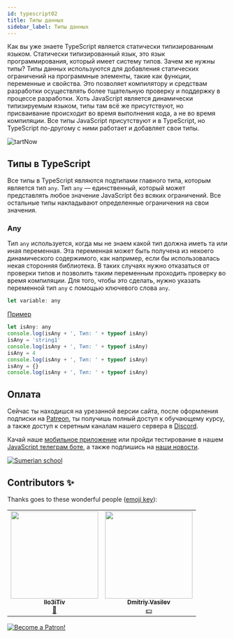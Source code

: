 ```yaml
---
id: typescript02
title: Типы данных
sidebar_label: Типы данных
---
```


Как вы уже знаете TypeScript является статически типизированным языком. Статически типизированный язык, это язык программирования, который имеет систему типов. Зачем же нужны типы? Типы данных используются для добавления статических ограничений на программные элементы, такие как функции, переменные и свойства. Это позволяет компилятору и средствам разработки осуществлять более тщательную проверку и поддержку в процессе разработки. Хоть JavaScript является динамически типизируемым языком, типы там всё же присутствуют, но присваивание происходит во время выполнения кода, а не во время компиляции. Все типы JavaSсript присутствуют и в TypeScript, но TypeScript по-другому с ними работает и добавляет свои типы.

![tartNow](https://media.giphy.com/media/Png6VGlhxwPC4xKAJA/giphy.gif)

## Типы в TypeScript

Все типы в TypeScript являются подтипами главного типа, которым является тип `any`. Тип `any` — единственный, который может представлять любое значение JavaScript без всяких ограничений. Все остальные типы накладывают определенные ограничения на свои значения.

### Any

Тип `any` используется, когда мы не знаем какой тип должна иметь та или иная переменная. Эта переменная может быть получена из некоего динамического содержимого, как например, если бы использовалась некая сторонняя библиотека. В таких случаях нужно отказаться от проверки типов и позволить таким переменным проходить проверку во время компиляции. Для того, чтобы это сделать, нужно указать переменной тип `any` с помощью ключевого слова `any`.

```jsx
let variable: any
```

[Пример](https://www.typescriptlang.org/play?#code/DYUwLgBAlgzgggOwJ4C4IENkCgDGB7BGPUAOmDwHMAKWRJCAaggHIAaCQIhBAOEEH4QNZxhDBIADiDwAzaPGQBKLLWQQAvCxhgATlAQUAjM1wEipctUX0mbTr36DhYydLrzzKiABZDhYiDKUaMhYs7Nx8LHai4lLmLoFuAN4Avl7GvqYBdIJWobZM9lFOckA)

```jsx
let isAny: any
console.log(isAny + ', Тип: ' + typeof isAny)
isAny = 'string1'
console.log(isAny + ', Тип: ' + typeof isAny)
isAny = 4
console.log(isAny + ', Тип: ' + typeof isAny)
isAny = {}
console.log(isAny + ', Тип: ' + typeof isAny)
```

<!-- ### Boolean

Тип `boolean` является логическим типом и представлен значениями `true` и `false`. Объявляется при помощи ключевого слова `boolean`.

[Пример](https://www.typescriptlang.org/play?#code/DYUwLgBAlgzgagQwE4EYBcEBGB7boEB2EAvBAGYLAwgA0AUBI9PMgEwkRhICuIdAxtgIw8IAHTBsAcwAUsRKggBqCAHIaEQEQggDhBA-CAZVyzgE8ADiGxlmClAEoBQkaAnS5LJOxXqteg0bBmFlbybLZAA)

```jsx
let isVar1: boolean = false,
  isVar2 = true
console.log(isVar1 + ', Тип: ' + typeof isVar1)
console.log(isVar2 + ', Тип: ' + typeof isVar2)
```

### Number

В TypeScript, как и в JavaScript, все производные от `number` являются 64-битными числами двойной точности с плавающей запятой. Кроме десятичного и шестнадцатеричного формата, поддерживаются бинарный и восьмеричный, введенные в ECMAScript 2015.

[Пример](https://www.typescriptlang.org/play?#code/DYUwLgBAlgzgcgVwLYCEoDsBcF3IEYgBOEAvBAAx7nkCMNtdANBAPQsRroCGhAngFAQh0eMgDyAYzDZcSAsTLkA9gDYA7MzYRJYLsEHDYiJABEQEmfiKkIAVlub2ZiVCR6DQo8gASIAB425H4AzGqs7L5+-BJK6DBKoAB0wEoA5gAU6V5IkRAA1BR+AGYAlPkQAOTMgEQggBwggPwg2BXlYLwADiBKRSLGkSVAA)

```jsx
let isNumBin: number = 0b00110111, // Binary
  isNumOct: number = 0o67, // Octal
  isNumDec: number = 55, // Decimal
  isNumHex = 0x37 // Hex
console.log(isNumHex + 0xf + ', Тип: ' + typeof isNumHex)
```

### String

Тип `string` представляет собой последовательность символов в кодировке Unicode UTF-16. Строки могут быть заключены в одинарные или двойные кавычки, а также в обратные апострофы (инициаторы так называемых шаблонных строк).

[Пример](https://www.typescriptlang.org/play?#code/DYUwLgBAlgzgagQwE4EYBcEZiVAdgcwgF4IByQQRBAhEEAEQQPhBAuEEAYQUgGgCgJPp5kAmYiACJALCDVAwiCBmEEaB5EAhU6TQWwDGAe1wxVoAHTBV+ABSxEqCAGoyLCICIQQBwggfhAMpcxDABPAA4hVAM24mUAEoVdU0dPUNjPhdWGwcnF3cvX38+QKA)

```jsx
let isVar1: string = 'строка',
  isVar2 = 'другая строка'
console.log(isVar1 + ', Тип: ' + typeof isVar1)
console.log(isVar2 + ', Тип: ' + typeof isVar2)
```

### Symbol

Тип `Symbol` предоставляет уникальные идентификаторы, которые могут быть использованы как ключи для свойств объекта.

Значения типа symbol создаются с помощью вызова конструктора `Symbol`.

```jsx
let sym1 = Symbol()

let sym2 = Symbol('key') // Необязательный строковый ключ
```

### Void

Тип `void` это нечто противоположное `any`, то есть отсутствие каких-либо типов. Чаще всего он используется в качестве возвращаемого типа функций, которые не возвращают никакого значения.

[Пример](https://www.typescriptlang.org/play?#code/DYUwLgBKCGBOB2AVAngBxAZQMawJasgF4IAKASgC4IA3Ae1wBMJCA+CAbwCgIItb4AzrVAA6YLQDmJAOSBaEEBCIIAYQCIBEQQMIggXhBAXCCAxEEAcIIHkQCBr2BxEECsIIGYQQHwgx8xEBMINcDsIA8ACIIsCSIIvPyAhNJknAC+nJx8gsIgYpIkMAgo6Nh4BOQQANQQ0gA0EIBEIHqA-CBU0hkQYGggtABmUCBwSJXJ+GDkZEA)

![Void](https://media.giphy.com/media/PkKzNQjwPy7GvxZbfe/giphy.gif)

```jsx
let learnTypeScript = (): void => {
  console.log('Эта функция ничего не возвращает!')
}

console.log(learnTypeScript() + ', Тип: ' + typeof learnTypeScript())
```

### Never

Тип `never` представляет тип, значение которого никогда не наступает. Например, `never` является типом, который возвращает функция, которая всегда бросает исключения или выход из которой никогда не происходит (например, бесконечный цикл). Переменные также могут иметь данный тип, например, для того, чтобы никогда не принимать значение `true`.

[Пример](https://www.typescriptlang.org/play?#code/DYUwLgBCBO0PbQgXggCgLYgM5YIYHMQAuCLMaASwDt8BKEqkANxmQD4IBvAKAgjAAW8AO4RGogKKwEGbHkK1uAXyA)

```jsx
let error = (message: string): never => {
  throw new Error(message)
}
```

### Null/Undefined

В TypeScript оба типа `undefined` и `null` фактически имеют имена `undefined` и `null` соответственно. Как и `void`, сами по себе они не особо полезны:

```jsx
let u: undefined = undefined
let n: null = null
```

## Структуры

Обычно в TypeScript не разделяют понятия типа и структуры, потому что структура тоже является типом. Но так как структура – это составной тип данных, который состоит из разных типов, сгруппированных под одним, мы выделили такие типы в отдельную часть.

![OneTwoThree](https://media.giphy.com/media/gru4kW0ipfZHnIHeE7/giphy.gif)

### Array (массив)

Тип `Array` используется для указания элементов массива. Определить массив можно двумя способами:

import Tabs from '@theme/Tabs';
import TabItem from '@theme/TabItem';

<Tabs
defaultValue = "one"
values = {[
{label: '[]', value: 'one'},
{label: 'Array<elemType>', value: 'two'},
]}>
<TabItem value = "one">

В первом методе вы указываете тип элементов массива, за которым следует `[]`, который обозначает массив этого типа.

[Пример](https://www.typescriptlang.org/play?#code/DYUwLgBAlgzgggJwQeQGYGUwIFwRlqAOwHMBtAXQgF4JSByfBI4gRjoBoIGCSAmO8uwBQEUdHhI0AOQCuAW1yF5AIxAIK1Wi069OAZk4AWTgFZyQgMYB7QjCugAdMCvEAFLEQpUsuaUOUAai5OQCIQQA4QQH4QXDoIILAATwAHECtUcU9peQBKIA)

```jsx
let isArrOfStr: string[] = ['string1', 'string2'],
  isArrOfNum: number[] = [1, 2, 3, 4, 5]
console.log(isArrOfNum[4] + ', Тип: ' + typeof isArrOfNum)
```

</TabItem>
<TabItem value = "two">

Другим методом использование типа является: Array &lt;elemType&gt;.

[Пример](https://www.typescriptlang.org/play?#code/DYUwLgBAlgzgggJwQeQGYGUwIFwUQgQwE8AeGLKAOwHMA+CAXggG0BychK6gRlYBoI7CjQBMrALp8AUBFnR4SNADkArgFtc+YiUrqARiAT0mzbgJECAzAIAsAgKzipAYwD2lGK9AA6YK+oAFLD4yurMNuIQANSCAoBEIIAcIID8ILis0RBgRAAOIK6o8iGoqmoAlEA)

```jsx
let isArrOfStr: Array<string> = ['string1', 'string2'],
  isArrOfNum: Array<number> = [1, 2, 3, 4, 5]
console.log(isArrOfNum[4] + ', Тип: ' + typeof isArrOfNum)
```

</TabItem>
</Tabs>

### Tuple (кортеж)

Тип `Tuple` или кортеж представляет собой массив, каждому из элементов которого можно указать свой тип. Обычно такая структура используется для предоставления набора данных, например, записи в базе данных.

[Пример](https://www.typescriptlang.org/play?#code/DYUwLgBAlgzgKgVwA6gFwQNozAJygOwHMAaCAIwHsLQBDfAXQgF5MBybPIgRldIDMawGCHoAoAMYV8MaiAB0wCoQAUsRChAYADIwDUEXhEBEIIA4QQPwg6VhH1gAnkhAU+0eMlDb6ASglSZoBUqqrhoYXHoGpKYWBtYQdg5OLuruYZ5AA)

```jsx
let isTuple: [string, boolean] = ['string1', false]
console.log(isTuple[0] + ', Тип: ' + typeof isTuple[0])
console.log(isTuple[1] + ', Тип: ' + typeof isTuple[1])
```

### Enum (перечисление)

Тип `enum` используется для объявления перечисления — отдельного типа, который состоит из набора именованных констант, называемого списком перечислителей. Перечисления пришли в TypeScript из C#. Например, для вашего удобства вы можете создать `enum` дней. По умолчанию первый перечислитель имеет значение `0`, и значение каждого последующего перечислителя инкрементируется на единицу.

[Пример](https://www.typescriptlang.org/play?#code/KYOwrgtgBAlgzgUXBAgiGECGAbKBvAY0wBcAaKAJ0wCNqYyoALAewrmHIBNmBzcx0OQLMA7uTgDgABwC+AKGEg4zbMAB02XgAp4SSGgw41VWvSgBqKAHJygIhBAHCCB+EABc1i1GIBPKcGYAzWERkAyxsYxo6YgBKBWYlFXVNHh0g-XRQgG0ARgBddxsoBxc3Sy8ff0C9VHScbJyY0EhK5AB1YGAAa3wAWTioAF4oAGYAFnIAFTAOKDbOCcYwcgAxChhyAGUSDbAQeUVlVQ1tXVb2jozRvMsrKFYS5sg2zrVJ4Hy7J1cb0u9fAJPHmcokA)

```jsx
enum isEnumAnimal {cat, rabbit, horse, dog, hen, cow, sheep}
console.log(isEnumAnimal.rabbit + ', Тип: ' + typeof isEnumAnimal.rabbit)
console.log(isEnumAnimal[1] + ', Тип: ' + typeof isEnumAnimal[1])

enum isEnumWeek {Mon = 34, Tue, Wed, Thu, Fri, Sat, Sun}
console.log(isEnumWeek[34] + ' or ' + isEnumWeek.Tue + ', Тип: ' + typeof isEnumWeek)
```

## Работа с типами

Для начала следует рассказать основные моменты для работы с типами в TypeScript.

![Work](https://media.giphy.com/media/co0aGvTixD98tdKmIm/giphy.gif)

### Аннотация типов

В TypeScript аннотация типа или указание типа осуществляется с помощью оператора двоеточия `: type`, после которого следует идентификатор типа. TypeScript является статически типизированным языком, поэтому после того как идентификатор будет связан с типом, изменить тип будет невозможно.

[Пример](https://clck.ru/SkhTJ)

```jsx
// let variable: type = value
let isNumber: number = 777, // явно
  anotNumber = 888, // неявно
  isString: string = 'string1', // явно
  anotString = 'string2' // неявно
console.log('isNumber - ' + typeof isNumber + '\n anotNumber - ' + typeof anotNumber)
```

Так же присвоить тип переменной можно через конструкцию [Union](https://www.jscamp.app/ru/docs/typescript02#объединения).

### typeof (Запрос типа)

Механизм запроса типа `Type Queries` позволяет получить тип, связанный со значением по его идентификатору и в дальнейшим использовать его как обычный тип. Запрос типа осуществляется оператором `typeof`, после которого идет идентификатор, ссылающийся на значение. Запрос типа также может располагаться в местах указания типа.

```jsx
let isVar1: string
let isVar2: typeof isVar1
```

[Пример](https://www.typescriptlang.org/play?#code/DYUwLgBAlgzgymATlAdgcwFwRk1aIC8EA5DsusQFAgoCuAttDAKJ30CCKU9AhsBAG8AxjzAAaCIh4AjaVHEQAFgHtEMEAF9KQ5ShjLQAOmDK0ACmKwE5fAFoSEANQQwATwAOIZQDMm1vACU2rr6RibmlixsnNx8EPbETi4eXr6wrAwxvMABQA)

```jsx
let isString: string = 'string'
enum isEnumAnimal {cat, rabbit, horse}
console.log('isString - ' + typeof isString)
console.log('isEnumAnimal - ' + typeof isEnumAnimal)
```

### Объединения

Объединение `Union` - это мощный механизм, позволяющий создавать из множества существующих типов логическое условие, по которому данные могут принадлежать только к одному из указанных типов. Объединение указывается с помощью оператора прямой черты `|`, по обе стороны которой располагаются типы данных.

![Union](https://media.giphy.com/media/jqHV3IC87AeBsp0PiP/giphy.gif)

```jsx
let variable = type1 | type2 | type3
```

Переменной, которой был присвоен объединенный тип, может быть присвоено значение, принадлежащие к одному из объединенных типов.

[Пример](https://www.typescriptlang.org/play?ssl=9&ssc=50&pln=1&pc=1#code/DYUwLgBAlgzgqgOygewQLgjMAnKCDmEAPhAgK4C2ARiNsRFcsqAIYIBQsiKCEAvBACM7AMaoYzEADpgyfAAouSVBADUEAOQAaCICIQQBwggfhAMGtRDABPAA4hkAM2jxlCAJTtOTnvwh2WwGCCi4pIycoqeKuraekYmZpY29o7cqG4eKbwCGgASIMCyGkEIEqChCkpeUToGxprx1rYOFalAA)

```jsx
let isUnion: string | number | boolean
isUnion = 1
console.log(isUnion + ', Тип: ' + typeof isUnion)

isUnion = false
console.log(isUnion + ', Тип: ' + typeof isUnion)

isUnion = 'Hello'
console.log(isUnion + ', Тип: ' + typeof isUnion)
```

### Пересечение

Пересечение `Intersection` — механизм TypeScript, который позволяет рассматривать множество типов данных как единое целое. Пересечение указывается с помощью оператора амперсанда `&`, по обе стороны которого указываются типы данных.

```jsx
let variable: type1 & type2 & type3
```

Переменной, которой был указан тип пересечение `type1` и `type2` и `type3`, должно быть присвоено значение, принадлежащее к типам `type1` и `type2` и `type3` одновременно. Другими словами, значение должно обладать всеми обязательными признаками каждого типа, определяющего пересечение.

[Пример](https://www.typescriptlang.org/play?ssl=18&ssc=36&pln=2&pc=1#code/PTAEAEFMCdoe2gZwFygEwGYAsBWAUAJYB2ALjAGYCGAxpKAMJwA2C5Ark6AN56ijXMEqRCWjEA5gG48AX0KkKNOvQLRqTOjz7RKAEwJsUoImwC2AIxjS5IUAFoH1NiQd287ItRIE4RULp0AdwAKalV1SFRGFmh2TgAyBnCNAEpuXn5fRGZIADoWcWCAA2iEUEDKRFAAEi4wtQ1cgRiZIpTpPgEibMaC4oAlPQMqiqra+ojcnX1DVvbZPDxbOABrSgBPPADKEK5MmNQAInMmNkhDgBpQaeHULDRQGXmlsDg4AAdELaDgveahUCHaCQXSXa6UAi6Qx3B5PSRAA)

```ts
interface Colorful {
  color: string
}
interface Circle {
  radius: number
}

// ---cut---
function draw(circle: Colorful & Circle) {
  console.log(`Color was ${circle.color}`)
  console.log(`Radius was ${circle.radius}`)
}

// okay
draw({ color: 'blue', radius: 42 })

// oops
draw({ color: 'red', raidus: 42 })
```

### Псевдонимы типов

Для любого типа можно создать его псевдоним и использовать его в дальнейшем. Псевдоним типа объявляется при помощи ключевого слова `type`.

```jsx
type isAlias = type
```

[Пример](https://www.typescriptlang.org/play?#code/C4TwDgpgBAlgzgQQDYwIZygXinYAnGAOwHMoAfKQgVwFsAjCPcqOge1aQlUICgfPgsOADVUeAFxDkaOH3iim2AIx8Axq0JwOEAHRJWxABTyxUANRQA5ABoogIhBAHCCB+EEmXzUUJFYAzIQoCUciKm2N6oSHAQahpanHoGxsFMFjb2zq7unhA+fmKBPCaKVgASEEj6ltGa2vFGhe6pji5WmeDZvoX+QA)

```jsx
type isAlias = string | number | boolean

let isVar: isAlias

isVar = 1

console.log(isVar + ', Тип: ' + typeof isVar)

isVar = false

console.log(isVar + ', Тип: ' + typeof isVar)

isVar = 'Hello'

console.log(isVar + ', Тип: ' + typeof isVar)
```

### Тип Assertions

Тип `assertion` представляет модель преобразования значения переменной к определенному типу. Обычно в некоторых ситуациях одна переменная может представлять какой-то широкий тип, например `any`, который по факту допускает значения различных типов. Однако при этом нам надо использовать переменную как значение строго определенного типа. И в этом случае мы можем привести к этому типу. Есть две формы приведения.

<Tabs
defaultValue = 'one'
values = {[
{label: 'Ключевое слово as', value: 'one'},
{label: 'Оператор <>', value: 'two'}
]}>
<TabItem value = 'one'>

Первая форма заключается в применении оператора `as`:

[Пример](https://clck.ru/SkgoF)

```jsx
let isAny: any = 777
let isNumber = isAny as number
console.log(isNumber + ', Тип: ' + typeof isNumber)
```

</TabItem>
<TabItem value = 'two'>

Вторая форма заключается в использовании `угловых скобок`.

[Пример](https://clck.ru/Skgqh)

```jsx
let isAny: any = 777
let isNumber = <number> isAny
console.log(isNumber + ', Тип: ' + typeof isNumber)
```

Однако при работе с _JSX_ в TypeScript допускается только `as - синтаксис`, поскольку JSX встраивается в XML как синтаксис. А т.к. XML использует угловые скобки, он создает **конфликт** при использовании утверждений типа с угловыми скобками в JSX.

</TabItem>
</Tabs>

## Вопросы

![Question](https://media.giphy.com/media/ifHCnV5Z0cAwwlwNtK/giphy.gif)

Какой самый главный тип данных в TypeScript?

1. any
2. never
3. void

В какой кодировке символы типа String?

1. ASCII
2. Unicode UTF-16
3. Windows 1251

Чем является тип Number?

1. 16-битными числами
2. 32-битными числами
3. 64-битными числами

Для чего переменные могут принимать тип never?

1. Чтобы возвращать только true
2. Чтобы возвращать только false
3. Чтобы никогда не возвращать true

Какая из структур используется для указания каждому элементу свой тип данных?

1. array
2. tuple
3. enum

С помощью чего происходит аннотация типа?

1. `#`
2. `as`
3. `:`

C помощью чего можно объеденить типы?

1. `|`
2. `\`
3. `&`

С помощью чего указывается пересечение типов?

1. `$`
2. `|`
3. `&`

Теперь мы готовы с вами изучать TypeScript, но для того чтобы понять на сколько вы усвоили этот урок пройдите тест в [мобильном приложении](http://onelink.to/njhc95) в нашей школы по этой теме.

![Sumerian school](/img/app.jpg)

## Ссылки

1. [TypeScript Lang](https://www.typescriptlang.org/)
2. [Спривочник TypeScript](https://xsltdev.ru/typescript/)
3. [Сanonium](https://canonium.com/category/typescript) -->

## Оплата

Сейчас ты находишся на урезанной версии сайта, после оформления подписки на [Patreon](https://www.patreon.com/javascriptcamp), ты получишь полный доступ к обучающему курсу, а также доступ к серетным каналам нашего сервера в [Discord](https://discord.gg/6GDAfXn).  

Качай наше [мобильное приложение](http://onelink.to/njhc95) или пройди тестирование в нашем [JavaScript телеграм боте](https://t.me/javascriptcamp_bot), а также подпишись на [наши новости](https://t.me/javascriptapp).


[![Sumerian school](/img/app.jpg)](http://onelink.to/njhc95)

 

## Contributors ✨

Thanks goes to these wonderful people ([emoji key](https://allcontributors.org/docs/en/emoji-key)):

<table>
  <tr> 
    <td align="center"><a href="https://github.com/IIo3iTiv"><img src="https://avatars1.githubusercontent.com/u/72025062?v=4?s=200" width="200px;" alt=""/><br /><sub><b>IIo3iTiv</b></sub></a><br /><a href="https://github.com/gHashTag/react-native-village/commits?author=IIo3iTiv" title="Documentation">📖</a></td>
    <td align="center"><a href="https://fullstackserverless.github.io/"><img src="https://avatars0.githubusercontent.com/u/6774813?v=4?s=200" width="200px;" alt=""/><br /><sub><b>Dmitriy Vasilev</b></sub></a><br /><a href="#financial-gHashTag" title="Financial">💵</a></td>
  </tr>
</table>

[![Become a Patron!](/img/logo/patreon.jpg)](https://www.patreon.com/bePatron?u=31769291)



